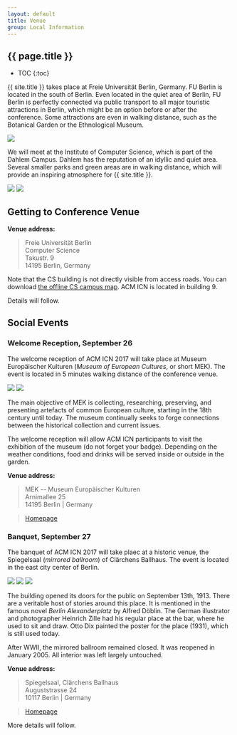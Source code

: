 ```yaml
---
layout: default
title: Venue
group: Local Information
---
```


## {{ page.title }}

* TOC
{:toc}

{{ site.title }} takes place at Freie Universit&auml;t Berlin, Germany.
FU Berlin is located in the south of Berlin.
Even located in the quiet area of Berlin, FU Berlin is perfectly connected via public transport to all major touristic attractions in Berlin, which might be an option before or after the conference.
Some attractions are even in walking distance, such as the Botanical Garden or the Ethnological Museum.

<img src="images/fub01.jpg" class="photo-banner">

We will meet at the Institute of Computer Science, which is part of the Dahlem Campus.
Dahlem has the reputation of an idyllic and quiet area. Several smaller parks and green areas are in walking distance, which will provide an inspiring atmosphere for {{ site.title }}.

<img src="images/fub02.jpg" class="photo">
<img src="images/fub03.jpg" class="photo">

<div style="clear: both"></div>

## Getting to Conference Venue

**Venue address:**

  > Freie Universit&auml;t Berlin  
  > Computer Science  
  > Takustr. 9  
  > 14195 Berlin, Germany

Note that the CS building is not directly visible from access roads.
You can download  [the offline CS campus map](http://www.mi.fu-berlin.de/fb/contact/bild_mathinf-lageplan-300dpi/mathinf-lageplan-300dpi.jpg?width=930). ACM ICN is located in building 9.

Details will follow.

## Social Events

### Welcome Reception, September 26
The welcome reception of ACM ICN 2017 will take place at Museum Europ&auml;ischer Kulturen (<i>Museum of European Cultures</i>, or short MEK). The event is located in 5 minutes walking distance of the conference venue.

<img src="images/mek/mek-main.jpg" class="photo">
<img src="images/mek/mek-cafe.jpg" class="photo">

The main objective of MEK is collecting, researching, preserving, and presenting artefacts of common European culture, starting in the 18th century until today.
The museum continually seeks to forge connections between the historical collection and current issues.

The welcome reception will allow ACM ICN participants to visit the exhibition of the museum (do not forget your badge).
Depending on the weather conditions, food and drinks will be served inside or outside in the garden.

**Venue address:**

  > MEK -- Museum Europ&auml;ischer Kulturen  
  > Arnimallee 25  
  > 14195 Berlin | Germany  

  > [Homepage](http://www.smb.museum/en/museums-institutions/museum-europaeischer-kulturen/home.html)

### Banquet, September 27

The banquet of ACM ICN 2017 will take plaec at a historic venue, the Spiegelsaal (<i>mirrored ballroom</i>) of Cl&auml;rchens Ballhaus.
The event is located in the east city center of Berlin.

<img src="images/spiegelsaal/00-small.jpg" class="photo-banner">

<img src="images/spiegelsaal/18.jpg" class="photo">
<img src="images/spiegelsaal/12.jpg" class="photo">

The building opened its doors for the public on September 13th, 1913.
There are a veritable host of stories around this place.
It is mentioned in the famous novel <i>Berlin Alexanderplatz</i> by Alfred D&ouml;blin.
The German illustrator and photographer Heinrich Zille had his regular place at the bar, where he used to sit and draw.
Otto Dix painted the poster for the place (1931), which is still used today.

After WWII, the mirrored ballroom remained closed.
It was reopened in January 2005.
All interior was left largely untouched.

**Venue address:**

  > Spiegelsaal, Cl&auml;rchens Ballhaus  
  > Auguststrasse 24  
  > 10117 Berlin | Germany  

  > [Homepage](https://www.spiegelsaal-berlin.de/)

More details will follow.

